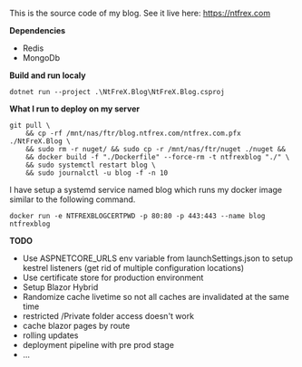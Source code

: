 This is the source code of my blog. See it live here: https://ntfrex.com

**Dependencies**

 - Redis
 - MongoDb

**Build and run localy**

```
dotnet run --project .\NtFreX.Blog\NtFreX.Blog.csproj
```

**What I run to deploy on my server**

```
git pull \
	&& cp -rf /mnt/nas/ftr/blog.ntfrex.com/ntfrex.com.pfx ./NtFreX.Blog \
	&& sudo rm -r nuget/ && sudo cp -r /mnt/nas/ftr/nuget ./nuget &&
	&& docker build -f "./Dockerfile" --force-rm -t ntfrexblog "./" \
	&& sudo systemctl restart blog \
	&& sudo journalctl -u blog -f -n 10
```

I have setup a systemd service named blog which runs my docker image similar to the following command.
```
docker run -e NTFREXBLOGCERTPWD -p 80:80 -p 443:443 --name blog ntfrexblog
```


**TODO**

 - Use ASPNETCORE_URLS env variable from launchSettings.json to setup kestrel listeners (get rid of multiple configuration locations)
 - Use certificate store for production environment
 - Setup Blazor Hybrid
 - Randomize cache livetime so not all caches are invalidated at the same time
 - restricted /Private folder access doesn't work
 - cache blazor pages by route
 - rolling updates
 - deployment pipeline with pre prod stage
 - ...